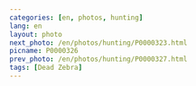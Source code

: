 ```yaml
---
categories: [en, photos, hunting]
lang: en
layout: photo
next_photo: /en/photos/hunting/P0000323.html
picname: P0000326
prev_photo: /en/photos/hunting/P0000327.html
tags: [Dead Zebra]
---
```

